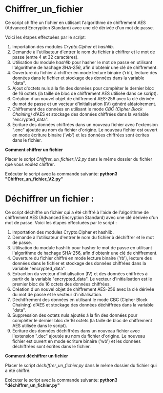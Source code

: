 # Chiffrer_un_fichier

Ce script chiffre un fichier en utilisant l'algorithme de chiffrement AES (Advanced Encryption Standard) avec une clé dérivée d'un mot de passe.

Voici les étapes effectuées par le script:

1. Importation des modules *Crypto.Cipher* et *hashlib*.
2. Demande à l'utilisateur d'entrer le nom du fichier à chiffrer et le mot de passe (entre 4 et 32 caractères).
3. Utilisation du module *hashlib* pour hasher le mot de passe en utilisant l'algorithme de hachage *SHA-256*, afin d'obtenir une clé de chiffrement.
4. Ouverture du fichier à chiffrer en mode lecture binaire ('rb'), lecture des données dans le fichier et stockage des données dans la variable "data".
5. Ajout d'octets nuls à la fin des données pour compléter le dernier bloc de 16 octets (la taille de bloc de chiffrement AES utilisée dans ce script).
6. Création d'un nouvel objet de chiffrement AES-256 avec la clé dérivée du mot de passe et un vecteur d'initialisation (IV) généré aléatoirement.
7. Chiffrement des données en utilisant le mode *CBC (Cipher Block Chaining)* d'AES et stockage des données chiffrées dans la variable "encrypted_data".
8. Écriture des données chiffrées dans un nouveau fichier avec l'extension ".enc" ajoutée au nom du fichier d'origine. Le nouveau fichier est ouvert en mode écriture binaire ('wb') et les données chiffrées sont écrites dans le fichier.

**Comment chiffrer un fichier**

Placer le script *Chiffrer_un_fichier_V2.py* dans le même dossier du fichier que vous voulez chiffrer.

Exécuter le script avec la commande suivante: **python3 "Chiffrer_un_fichier_V2.py"**

# Déchiffrer un fichier :
Ce script déchiffre un fichier qui a été chiffré à l'aide de l'algorithme de chiffrement AES (Advanced Encryption Standard) avec une clé dérivée d'un mot de passe. Voici les étapes effectuées par le script :

1. Importation des modules Crypto.Cipher et hashlib.
2. Demande à l'utilisateur d'entrer le nom du fichier à déchiffrer et le mot de passe.
3. Utilisation du module hashlib pour hasher le mot de passe en utilisant l'algorithme de hachage SHA-256, afin d'obtenir une clé de chiffrement.
4. Ouverture du fichier chiffré en mode lecture binaire ('rb'), lecture des données dans le fichier et stockage des données chiffrées dans la variable "encrypted_data".
5. Extraction du vecteur d'initialisation (IV) et des données chiffrées à partir de la variable "encrypted_data". Le vecteur d'initialisation est le premier bloc de 16 octets des données chiffrées.
6. Création d'un nouvel objet de chiffrement AES-256 avec la clé dérivée du mot de passe et le vecteur d'initialisation.
7. Déchiffrement des données en utilisant le mode CBC (Cipher Block Chaining) d'AES et stockage des données déchiffrées dans la variable "data".
8. Suppression des octets nuls ajoutés à la fin des données pour compléter le dernier bloc de 16 octets (la taille de bloc de chiffrement AES utilisée dans le script).
9. Écriture des données déchiffrées dans un nouveau fichier avec l'extension ".dec" ajoutée au nom du fichier d'origine. Le nouveau fichier est ouvert en mode écriture binaire ('wb') et les données déchiffrées sont écrites dans le fichier.

**Comment déchiffrer un fichier**

Placer le script *déchiffrer_un_fichier.py* dans le même dossier du fichier qui a été chiffré.

Exécuter le script avec la commande suivante: **python3 "déchiffrer_un_fichier.py"**


